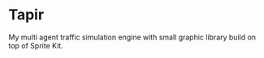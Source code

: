 Tapir
=====

My multi agent traffic simulation engine with small graphic library build on top of Sprite Kit.
